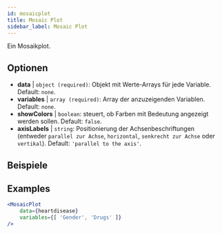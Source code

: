 ```yaml
---
id: mosaicplot
title: Mosaic Plot
sidebar_label: Mosaic Plot
---
```


Ein Mosaikplot.

## Optionen

* __data__ | `object (required)`: Objekt mit Werte-Arrays für jede Variable. Default: `none`.
* __variables__ | `array (required)`: Array der anzuzeigenden Variablen. Default: `none`.
* __showColors__ | `boolean`: steuert, ob Farben mit Bedeutung angezeigt werden sollen. Default: `false`.
* __axisLabels__ | `string`: Positionierung der Achsenbeschriftungen (entweder `parallel zur Achse`, `horizontal`, `senkrecht zur Achse` oder `vertikal`). Default: `'parallel to the axis'`.


## Beispiele

## Examples

```jsx live
<MosaicPlot
    data={heartdisease} 
    variables={[ 'Gender', 'Drugs' ]}
/>
```
